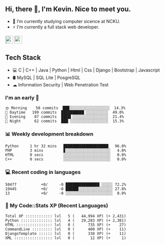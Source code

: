 ## Hi, there 👋, I'm Kevin. Nice to meet you.

- 🌱 I’m currently studying computer sicence at NCKU.
- ⚡ I'm currently a full stack web developer.

<a href="https://www.linkedin.com/in/kevin12686/"><img alt="LinkedIn" src="https://img.shields.io/badge/linkedin%20-%230077B5.svg?&style=for-the-badge&logo=linkedin&logoColor=white" height=25></a>
<a href="https://www.instagram.com/kevin12686/"><img src="https://img.shields.io/badge/instagram-3f729b?&style=for-the-badge&logo=instagram&logoColor=white" height=25></a>

## Tech Stack

* 💻 C | C++ | Java | Python | Html | Css | Django | Bootstrap | Javascript
* 🛢️ MySQL | SQL Lite | PosgreSQL
* ☁ Information Security | Web Penetration Test

### I'm an early 🐤

<!-- early_bird start -->

```text
🌞 Morning    58 commits  ███░░░░░░░░░░░░░░░░░░  14.3%
🌆 Daytime   199 commits  ██████████▎░░░░░░░░░░  49.0%
🌃 Evening    87 commits  ████▍░░░░░░░░░░░░░░░░  21.4%
🌙 Night      62 commits  ███▏░░░░░░░░░░░░░░░░░  15.3%
```

<!-- early_bird end -->

### 📊 Weekly development breakdown

<!-- code_time start -->

```text
Python     1 hr 32 mins   ████████████████████▏  96.0%
PHP        3 mins         ▊░░░░░░░░░░░░░░░░░░░░   4.0%
HTML       0 secs         ░░░░░░░░░░░░░░░░░░░░░   0.0%
C++        0 secs         ░░░░░░░░░░░░░░░░░░░░░   0.0%
```

<!-- code_time end -->

### 💻 Recent coding in languages

<!-- code_diff start -->

```text
50477           +0/     -0 ███████████████▏░░░░░ 72.2%
19445           +0/     -0 █████▊░░░░░░░░░░░░░░░ 27.8%
13              +0/     -0 ░░░░░░░░░░░░░░░░░░░░░  0.0%
```

<!-- code_diff end -->

### 🧰 My Code::Stats XP (Recent Languages)

<!-- codestats start -->

```text
Total XP :::::::::::: lvl   5 (   44,994 XP) (+ 2,431)
Python :::::::::::::: lvl   4 (   29,283 XP) (+ 2,381)
HTML :::::::::::::::: lvl   0 (      735 XP) (+    27)
CommandLine ::::::::: lvl   0 (      400 XP) (+    11)
DjangoTemplate :::::: lvl   0 (      338 XP) (+    11)
XML ::::::::::::::::: lvl   0 (       12 XP) (+     1)
```

<!-- codestats end -->
